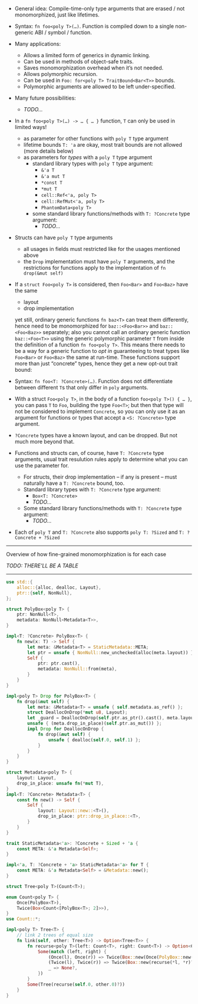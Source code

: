 *	General idea: Compile-time-only type arguments that are erased / not monomorphized, just like lifetimes.
*	Syntax: `fn foo<poly T>(…)`. Function is compiled down to a single non-generic ABI / symbol / function.
*	Many applications:
	*	Allows a limited form of generics in dynamic linking.
	*	Can be used in methods of object-safe traits.
	*	Saves monomorphization overhead when it’s not needed.
	*	Allows polymorphic recursion.
	*	Can be used in `Foo: for<poly T> TraitBound<Bar<T>>` bounds.
	*	Polymorphic arguments are allowed to be left under-specified.
*	Many future possibilities:
	*	_TODO…_

*	In a `fn foo<poly T>(…) -> … { … }` function, `T` can only be used in limited ways!
	*	as parameter for other functions with `poly T` type argument
	*	lifetime bounds `T: 'a` are okay, most trait bounds are not allowed (more details below)
	*	as parameters for _types_ with a `poly T` type argument
		*	standard library types with `poly T` type argument:
			*	`&'a T`
			*	`&'a mut T`
			*	`*const T`
			*	`*mut T`
			*	`cell::Ref<'a, poly T>`
			*	`cell::RefMut<'a, poly T>`
			*	`PhantomData<poly T>`
		*	some standard library functions/methods with `T: ?Concrete` type argument:
			*	_TODO…_
*	Structs can have `poly T` type arguments
	*	all usages in fields must restricted like for the usages mentioned above
	*	the `Drop` implementation must have `poly T` arguments, and the restrictions for functions
		apply to the implementation of `fn drop(&mut self)`

*	If a `struct Foo<poly T>` is considered, then `Foo<Bar>` and `Foo<Baz>` have the same
	*	layout
	*	drop implementation

	yet still, ordinary generic functions `fn baz<T>` can treat them differently, hence need to be monomorphized for `baz::<Foo<Bar>>`
	and `baz::<Foo<Baz>>` separately; also you cannot call an ordinary generic function `baz::<Foo<T>>` using the generic polymorphic 
	parameter `T` from inside the definition of a function `fn foo<poly T>`. This means there needs to be a way for a generic function
	to _opt in_ guaranteeing to treat types like `Foo<Bar>` or `Foo<Baz>` the same at run-time. These functions support more than just
	“concrete” types, hence they get a new opt-out trait bound:
*	Syntax: `fn foo<T: ?Concrete>(…)`. Function does not differentiate between different `T`s that only differ in `poly` arguments.

*	With a struct `Foo<poly T>`, in the body of a function `foo<poly T>() { … }`, you can pass `T` to `Foo`, building the type `Foo<T>`;
	but then that type will not be considered to implement `Concrete`, so you can only use it as an argument for functions or types that accept
	a `<S: ?Concrete>` type argument.

*	`?Concrete` types have a known layout, and can be dropped. But not much more beyond that.
*	Functions and structs can, of course, have `T: ?Concrete` type arguments, usual trait resulution rules apply to determine what you can use the parameter for.
	* For structs, their drop implementation – if any is present – must naturally have a `T: ?Concrete` bound, too.
	*	Standard library types with `T: ?Concrete` type argument:
		*	`Box<T: ?Concrete>`
		*	_TODO…_
	*	Some standard library functions/methods with `T: ?Concrete` type argument:
		*	_TODO…_

* Each of `poly T` and `T: ?Concrete` also supports `poly T: ?Sized` and `T: ?Concrete + ?Sized`

<hr>

Overview of how fine-grained monomorphization is for each case

_TODO: THERE’LL BE A TABLE_

<hr>

```rs
use std::{
    alloc::{alloc, dealloc, Layout},
    ptr::{self, NonNull},
};

struct PolyBox<poly T> {
    ptr: NonNull<T>,
    metadata: NonNull<Metadata<T>>,
}

impl<T: ?Concrete> PolyBox<T> {
    fn new(x: T) -> Self {
        let meta: &Metadata<T> = StaticMetadata::META;
        let ptr = unsafe { NonNull::new_unchecked(alloc(meta.layout)) };
        Self {
            ptr: ptr.cast(),
            metadata: NonNull::from(meta),
        }
    }
}

impl<poly T> Drop for PolyBox<T> {
    fn drop(&mut self) {
        let meta: &Metadata<T> = unsafe { self.metadata.as_ref() };
        struct DeallocOnDrop(*mut u8, Layout);
        let _guard = DeallocOnDrop(self.ptr.as_ptr().cast(), meta.layout);
        unsafe { (meta.drop_in_place)(self.ptr.as_mut()) };
        impl Drop for DeallocOnDrop {
            fn drop(&mut self) {
                unsafe { dealloc(self.0, self.1) };
            }
        }
    }
}

struct Metadata<poly T> {
    layout: Layout,
    drop_in_place: unsafe fn(*mut T),
}
impl<T: ?Concrete> Metadata<T> {
    const fn new() -> Self {
        Self {
            layout: Layout::new::<T>(),
            drop_in_place: ptr::drop_in_place::<T>,
        }
    }
}

trait StaticMetadata<'a>: ?Concrete + Sized + 'a {
    const META: &'a Metadata<Self>;
}

impl<'a, T: ?Concrete + 'a> StaticMetadata<'a> for T {
    const META: &'a Metadata<Self> = &Metadata::new();
}

struct Tree<poly T>(Count<T>);

enum Count<poly T> {
    Once(PolyBox<T>),
    Twice(Box<Count<[PolyBox<T>; 2]>>),
}
use Count::*;

impl<poly T> Tree<T> {
    // link 2 trees of equal size
    fn link(self, other: Tree<T>) -> Option<Tree<T>> {
        fn recurse<poly T>(left: Count<T>, right: Count<T>) -> Option<Count<T>> {
            Some(match (left, right) {
                (Once(l), Once(r)) => Twice(Box::new(Once(PolyBox::new([l, r])))),
                (Twice(l), Twice(r)) => Twice(Box::new(recurse(*l, *r)?)),
                _ => None?,
            })
        }
        Some(Tree(recurse(self.0, other.0)?))
    }
}
```
